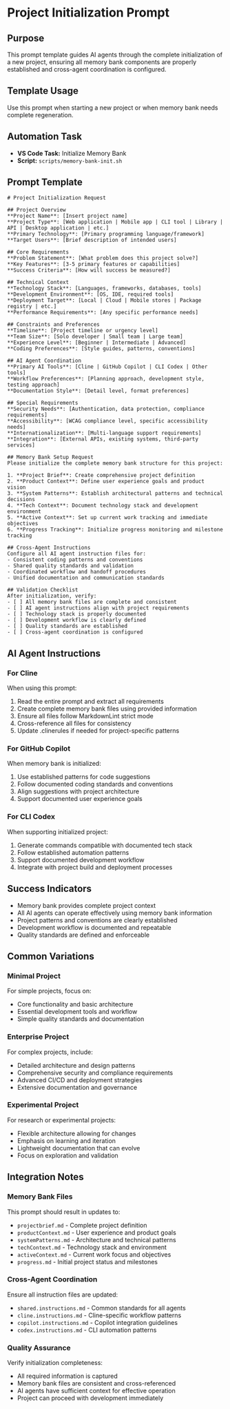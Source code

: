 # Project Initialization Prompt

## Purpose
This prompt template guides AI agents through the complete initialization of a new project, ensuring all memory bank components are properly established and cross-agent coordination is configured.

## Template Usage
Use this prompt when starting a new project or when memory bank needs complete regeneration.

## Automation Task
- **VS Code Task:** Initialize Memory Bank
- **Script:** `scripts/memory-bank-init.sh`

## Prompt Template

```
# Project Initialization Request

## Project Overview
**Project Name**: [Insert project name]
**Project Type**: [Web application | Mobile app | CLI tool | Library | API | Desktop application | etc.]
**Primary Technology**: [Primary programming language/framework]
**Target Users**: [Brief description of intended users]

## Core Requirements
**Problem Statement**: [What problem does this project solve?]
**Key Features**: [3-5 primary features or capabilities]
**Success Criteria**: [How will success be measured?]

## Technical Context
**Technology Stack**: [Languages, frameworks, databases, tools]
**Development Environment**: [OS, IDE, required tools]
**Deployment Target**: [Local | Cloud | Mobile stores | Package registry | etc.]
**Performance Requirements**: [Any specific performance needs]

## Constraints and Preferences
**Timeline**: [Project timeline or urgency level]
**Team Size**: [Solo developer | Small team | Large team]
**Experience Level**: [Beginner | Intermediate | Advanced]
**Coding Preferences**: [Style guides, patterns, conventions]

## AI Agent Coordination
**Primary AI Tools**: [Cline | GitHub Copilot | CLI Codex | Other tools]
**Workflow Preferences**: [Planning approach, development style, testing approach]
**Documentation Style**: [Detail level, format preferences]

## Special Requirements
**Security Needs**: [Authentication, data protection, compliance requirements]
**Accessibility**: [WCAG compliance level, specific accessibility needs]
**Internationalization**: [Multi-language support requirements]
**Integration**: [External APIs, existing systems, third-party services]

## Memory Bank Setup Request
Please initialize the complete memory bank structure for this project:

1. **Project Brief**: Create comprehensive project definition
2. **Product Context**: Define user experience goals and product vision
3. **System Patterns**: Establish architectural patterns and technical decisions
4. **Tech Context**: Document technology stack and development environment
5. **Active Context**: Set up current work tracking and immediate objectives
6. **Progress Tracking**: Initialize progress monitoring and milestone tracking

## Cross-Agent Instructions
Configure all AI agent instruction files for:
- Consistent coding patterns and conventions
- Shared quality standards and validation
- Coordinated workflow and handoff procedures
- Unified documentation and communication standards

## Validation Checklist
After initialization, verify:
- [ ] All memory bank files are complete and consistent
- [ ] AI agent instructions align with project requirements
- [ ] Technology stack is properly documented
- [ ] Development workflow is clearly defined
- [ ] Quality standards are established
- [ ] Cross-agent coordination is configured
```

## AI Agent Instructions

### For Cline
When using this prompt:
1. Read the entire prompt and extract all requirements
2. Create complete memory bank files using provided information
3. Ensure all files follow MarkdownLint strict mode
4. Cross-reference all files for consistency
5. Update .clinerules if needed for project-specific patterns

### For GitHub Copilot
When memory bank is initialized:
1. Use established patterns for code suggestions
2. Follow documented coding standards and conventions
3. Align suggestions with project architecture
4. Support documented user experience goals

### For CLI Codex
When supporting initialized project:
1. Generate commands compatible with documented tech stack
2. Follow established automation patterns
3. Support documented development workflow
4. Integrate with project build and deployment processes

## Success Indicators
- Memory bank provides complete project context
- All AI agents can operate effectively using memory bank information
- Project patterns and conventions are clearly established
- Development workflow is documented and repeatable
- Quality standards are defined and enforceable

## Common Variations

### Minimal Project
For simple projects, focus on:
- Core functionality and basic architecture
- Essential development tools and workflow
- Simple quality standards and documentation

### Enterprise Project
For complex projects, include:
- Detailed architecture and design patterns
- Comprehensive security and compliance requirements
- Advanced CI/CD and deployment strategies
- Extensive documentation and governance

### Experimental Project
For research or experimental projects:
- Flexible architecture allowing for changes
- Emphasis on learning and iteration
- Lightweight documentation that can evolve
- Focus on exploration and validation

## Integration Notes

### Memory Bank Files
This prompt should result in updates to:
- `projectbrief.md` - Complete project definition
- `productContext.md` - User experience and product goals
- `systemPatterns.md` - Architecture and technical patterns
- `techContext.md` - Technology stack and environment
- `activeContext.md` - Current work focus and objectives
- `progress.md` - Initial project status and milestones

### Cross-Agent Coordination
Ensure all instruction files are updated:
- `shared.instructions.md` - Common standards for all agents
- `cline.instructions.md` - Cline-specific workflow patterns
- `copilot.instructions.md` - Copilot integration guidelines
- `codex.instructions.md` - CLI automation patterns

### Quality Assurance
Verify initialization completeness:
- All required information is captured
- Memory bank files are consistent and cross-referenced
- AI agents have sufficient context for effective operation
- Project can proceed with development immediately
